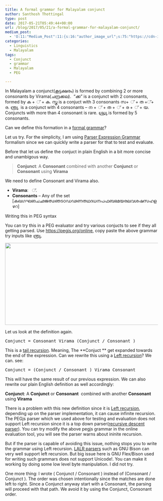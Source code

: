```yaml
---
title: A formal grammar for Malayalam conjunct
author: Santhosh Thottingal
type: post
date: 2017-05-21T05:49:44+00:00
url: /blog/2017/05/21/a-formal-grammar-for-malayalam-conjunct/
medium_post:
  - 'O:11:"Medium_Post":11:{s:16:"author_image_url";s:75:"https://cdn-images-1.medium.com/fit/c/200/200/1*As1EIgy-TLEcibTNPBApCQ.jpeg";s:10:"author_url";s:31:"https://medium.com/@sthottingal";s:11:"byline_name";N;s:12:"byline_email";N;s:10:"cross_link";s:2:"no";s:2:"id";s:12:"cff82f17c1ee";s:21:"follower_notification";s:3:"yes";s:7:"license";s:11:"cc-40-by-sa";s:14:"publication_id";s:2:"-1";s:6:"status";s:6:"public";s:3:"url";s:84:"https://medium.com/@sthottingal/a-formal-grammar-for-malayalam-conjunct-cff82f17c1ee";}'
categories:
  - Linguistics
  - Malayalam
tags:
  - Conjunct
  - grammar
  - Malayalam
  - PEG

---
```

In Malayalam a conjunct(കൂട്ടക്ഷരം) is formed by combining 2 or more consonants by Virama(ചന്ദ്രക്കല).  &#8220;ക്ക&#8221; is a conjunct with 2 consonants, formed by ക + ് + ക. സ്ത്ര is a conjuct with 3 consonants സ+ ് + ത +്+ ര. ന്ത്ര്യ  is a conjunct with 4 consonants &#8211; ന + ് + ത + ് + ര + ് + യ. Conjuncts with more than 4 consonant is rare. ഗ്ദ്ധ്ര്യ is formed by 5 consonants.

Can we define this formation in a [formal grammar][1]?

Let us try. For the simplicity, I am using [Parser Expression Grammar][2] formalism since we can quickly write a parser for that to test and evaluate.

Before that let us define the conjuct in plain English in a bit more concise and unambigous way.

> **Conjunct**: A **Consonant** combined with another **Conjunct** or **Consonant** using **Virama**

We need to define Consonant and Virama also.

  * **Virama**:   ്.
  * **Consonants** &#8211; Any of the set [കഖഗഘങചഛജഝഞടഠഡഢണതഥദധനപഫബഭമയരലവശഷസഹളഴറ]

Writing this in PEG syntax



You can try this in a PEG evaluator and try various conjucts to see if they all getting parsed. Use <https://pegjs.org/online>, copy paste the above grammar try inputs like ന്ത്ര്യ.

<img class="aligncenter wp-image-946 size-large" src="/wp-content/uploads/2017/05/photo_2017-05-21_11-23-46-1024x329.jpg" alt="" width="840" height="270" srcset="/wp-content/uploads/2017/05/photo_2017-05-21_11-23-46-1024x329.jpg 1024w, /wp-content/uploads/2017/05/photo_2017-05-21_11-23-46-300x96.jpg 300w, /wp-content/uploads/2017/05/photo_2017-05-21_11-23-46-768x247.jpg 768w, /wp-content/uploads/2017/05/photo_2017-05-21_11-23-46-1200x386.jpg 1200w, /wp-content/uploads/2017/05/photo_2017-05-21_11-23-46.jpg 1201w" sizes="(max-width: 840px) 100vw, 840px" />

Let us look at the definition again.

<pre>Conjunct = Consonant Virama (Conjunct / Consonant )</pre>

This is a [tail recursion][3]. Meaning, The **Conjuct ** get expanded towards the end of the expression. Can we rewrite this using a [Left recursion][4]? We can. see:

<pre>Conjunct = (Conjunct / Consonant ) Virama Consonant</pre>

This will have the same result of our previous expression. We can also rewrite our plain English definition as well accordingly:

**Conjunct**: A **Conjunct** or **Consonant**  combined with another **Consonant** using **Virama**

There is a problem with this new definition since it is [Left recursion][4], depending up on the parser implementation, it can cause infinite recursion. The PEGjs parser which we used above for testing and evaluation does not support Left recursion since it is a top down parser([recursive descent parser][5]). You can try modify the above pegjs grammar in the online evaluation tool, you will see the parser warns about ininite recursion.

But if the parser is capable of avoiding this issue, nothing stops you to write the grammar using Left recursion. [LALR parsers][6] such as GNU Bison can very well support left recursion. But big issue here is GNU Flex/Bison used for writing such grammars does not support Unicode!. You can make it working by doing some low level byte manipulation. I did not try.

One more thing: I wrote ( Conjunct / Consonant ) instead of (Consonant / Conjunct ). The order was chosen intentionally since the matches are done left to right. Since a Conjunct anyway start with a Consonant, the parsing will proceed with that path. We avoid it by using the Conjunct, Consonant order.

 [1]: https://en.wikipedia.org/wiki/Formal_grammar
 [2]: https://en.wikipedia.org/wiki/Parsing_expression_grammar
 [3]: https://en.wikipedia.org/wiki/Tail-recursion&redirect=no
 [4]: https://en.wikipedia.org/wiki/Left_recursion
 [5]: https://en.wikipedia.org/wiki/Recursive_descent_parser
 [6]: https://en.wikipedia.org/wiki/LALR_parser